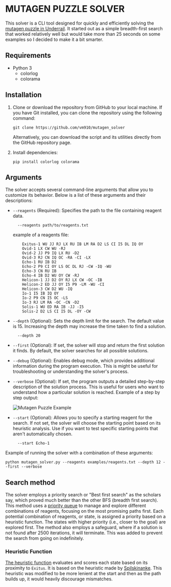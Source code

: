 # MUTAGEN PUZZLE SOLVER

This solver is a CLI tool designed for quickly and efficiently solving the [mutagen puzzle in Underrail](https://www.stygiansoftware.com/wiki/index.php?title=Mutagen_Puzzle). It started out as a simple breadth-first search that worked relatively well but would take more than 25 seconds on some examples so I decided to make it a bit smarter.

## Requirements

- Python 3
  - colorlog
  - colorama

## Installation

1.  Clone or download the repository from GitHub to your local machine. If you have Git installed, you can clone the repository using the following command:

        git clone https://github.com/vm910/mutagen_solver

    Alternatively, you can download the script and its utilities directly from the GitHub repository page.

2.  Install dependencies:

        pip install colorlog colorama

## Arguments

The solver accepts several command-line arguments that allow you to customize its behavior. Below is a list of these arguments and their descriptions:

- `--reagents` (Required): Specifies the path to the file containing reagent data.

        --reagents path/to/reagents.txt

  example of a reagents file:

  ```
      Exitus-1 WU JJ RJ LX RU IB LM RA D2 LS CI I5 DL IQ OY
      Ovid-1 LX CW WU -RJ
      Ovid-2 JJ P9 IQ LX RU -D2
      Ovid-3 RJ CN IQ OC -RA -CI -LX
      Echo-1 RU IB D2
      Echo-2 P9 CI OY LS OC DL RJ -CW -IQ -WU
      Echo-3 CN RU IB
      Echo-4 IB D2 WU OY CW -RJ
      Helicon-1 JJ D2 OY RJ LX CW -OC -IB
      Helicon-2 ED JJ OY I5 P9 -LM -WU -CI
      Helicon-3 CW D2 WU -IQ
      Io-1 I5 IB IQ OY
      Io-2 P9 CN I5 OC -LS
      Io-3 RJ LM RA -OC -CN -D2
      Solis-1 WU ED RA IB -JJ -I5
      Solis-2 D2 LS CI I5 DL -OY -CW
  ```

- `--depth` (Optional): Sets the depth limit for the search. The default value is 15. Increasing the depth may increase the time taken to find a solution.

        --depth 20

- `--first` (Optional): If set, the solver will stop and return the first solution it finds. By default, the solver searches for all possible solutions.

- `--debug` (Optional): Enables debug mode, which provides additional information during the program execution. This is might be useful for troubleshooting or understanding the solver's process.

- `--verbose` (Optional): If set, the program outputs a detailed step-by-step description of the solution process. This is useful for users who want to understand how a particular solution is reached. Example of a step by step output:

  ![Mutagen Puzzle Example](imgs/2023-12-30_17-36.png "Mutagen Puzzle")

- `--start` (Optional): Allows you to specify a starting reagent for the search. If not set, the solver will choose the starting point based on its heuristic analysis. Use if you want to test specific starting points that aren't automatically chosen.

        --start Echo-1

Example of running the solver with a combination of these arguments:

    python mutagen_solver.py --reagents examples/reagents.txt --depth 12 --first --verbose

## Search method

The solver employs a priority search or "Best first search" as the scholars say, which proved much better than the other BFS (breadth first search). This method uses a [priority queue](https://docs.python.org/3/library/heapq.html) to manage and explore different combinations of reagents, focusing on the most promising paths first. Each potential combination of reagents, or state, is assigned a priority based on a heuristic function. The states with higher priority (i.e., closer to the goal) are explored first. The method also employs a safeguard, where if a solution is not found after 2500 iterations, it will terminate. This was added to prevent the search from going on indefinitely.

### Heuristic Function

[The heuristic function](https://github.com/vm910/mutagen_solver/blob/master/utils.py#L134C1-L146C17) evaluates and scores each state based on its proximity to `Exitus`. It is based on the heuristic made by [Spilskinanke](https://github.com/Spilskinanke/Mutagen-Solver/blob/main/src/mutagen.adb#L144C1-L168C22). This heuristic was modified to be more lenient at the start and then as the path builds up, it would heavily discourage mismatches.
